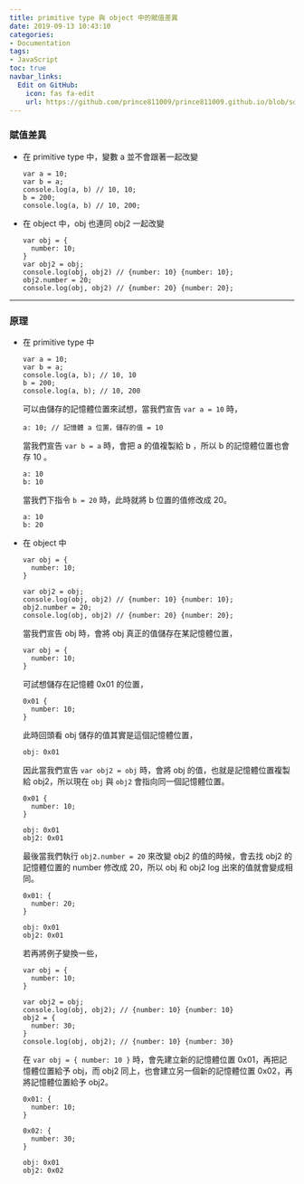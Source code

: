```yaml
---
title: primitive type 與 object 中的賦值差異
date: 2019-09-13 10:43:10
categories:
- Documentation
tags:
- JavaScript
toc: true
navbar_links:
  Edit on GitHub:
    icon: fas fa-edit
    url: https://github.com/prince811009/prince811009.github.io/blob/source/blog/source/_posts/primitive%20type%20%E8%88%87%20object%20%E4%B8%AD%E7%9A%84%E8%B3%A6%E5%80%BC%E5%B7%AE%E7%95%B0.md
---
```


### 賦值差異
- 在 primitive type 中，變數 a 並不會跟著一起改變

  ```
  var a = 10;
  var b = a;
  console.log(a, b) // 10, 10;
  b = 200;
  console.log(a, b) // 10, 200;
  ```

<!-- more -->

- 在 object 中，obj 也連同 obj2 一起改變

  ```
  var obj = {
    number: 10;
  }
  var obj2 = obj;
  console.log(obj, obj2) // {number: 10} {number: 10};
  obj2.number = 20;
  console.log(obj, obj2) // {number: 20} {number: 20};
  ```

---
### 原理
- 在 primitive type 中

  ```
  var a = 10;
  var b = a;
  console.log(a, b); // 10, 10
  b = 200;
  console.log(a, b); // 10, 200
  ```

  可以由儲存的記憶體位置來試想，當我們宣告 `var a = 10` 時，

  ```
  a: 10; // 記憶體 a 位置，儲存的值 = 10
  ```

  當我們宣告 `var b = a` 時，會把 a 的值複製給 b ，所以 b 的記憶體位置也會存 10 。

  ```
  a: 10
  b: 10
  ```

  當我們下指令 `b = 20` 時，此時就將 b 位置的值修改成 20。

  ```
  a: 10
  b: 20
  ```

- 在 object 中

  ```
  var obj = {
    number: 10;
  }

  var obj2 = obj;
  console.log(obj, obj2) // {number: 10} {number: 10};
  obj2.number = 20;
  console.log(obj, obj2) // {number: 20} {number: 20};
  ```

  當我們宣告 obj 時，會將 obj 真正的值儲存在某記憶體位置，

  ```
  var obj = {
    number: 10;
  }
  ```

  可試想儲存在記憶體 0x01 的位置，

  ```
  0x01 {
    number: 10;
  }
  ```

  此時回頭看 obj 儲存的值其實是這個記憶體位置，

  ```
  obj: 0x01
  ```

  因此當我們宣告 `var obj2 = obj` 時，會將 obj 的值，也就是記憶體位置複製給 obj2，所以現在 `obj` 與 `obj2` 會指向同一個記憶體位置。
  
  ```
  0x01 {
    number: 10;
  }

  obj: 0x01
  obj2: 0x01
  ```

  最後當我們執行 `obj2.number = 20` 來改變 obj2 的值的時候，會去找 obj2 的記憶體位置的 number 修改成 20，所以 obj 和 obj2 log 出來的值就會變成相同。
  
  ```
  0x01: {
    number: 20;
  }

  obj: 0x01
  obj2: 0x01
  ```

  若再將例子變換一些，
  
  ```
  var obj = {
    number: 10;
  }

  var obj2 = obj;
  console.log(obj, obj2); // {number: 10} {number: 10}
  obj2 = {
    number: 30;
  }
  console.log(obj, obj2); // {number: 10} {number: 30}
  ```

  在 `var obj = { number: 10 }` 時，會先建立新的記憶體位置 0x01，再把記憶體位置給予 obj，而 obj2 同上，也會建立另一個新的記憶體位置 0x02，再將記憶體位置給予 obj2。

  ```
  0x01: {
    number: 10;
  }

  0x02: {
    number: 30;
  }

  obj: 0x01
  obj2: 0x02
  ```